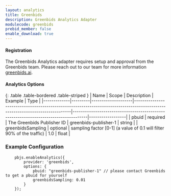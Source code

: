 ```yaml
---
layout: analytics
title: Greenbids
description: Greenbids Analytics Adapter
modulecode: greenbids
prebid_member: false
enable_download: true
---
```


#### Registration

The Greenbids Analytics adapter requires setup and approval from the
Greenbids team. Please reach out to our team for more information [greenbids.ai](https://greenbids.ai).

#### Analytics Options

{: .table .table-bordered .table-striped }
| Name         | Scope              | Description                                                                                                                 | Example                                                                             | Type             |
|-------------|---------|--------------------|-----------------------------------------------------------------------------------------------------------------------------|-------------------------------------------------------------------------------------|------------------|
| pbuid | required  | The Greenbids Publisher ID | greenbids-publisher-1  | string |
| greenbidsSampling | optional  | sampling factor [0-1] (a value of 0.1 will filter 90% of the traffic) | 1.0  | float |

### Example Configuration

```
    pbjs.enableAnalytics({
        provider: 'greenbids',
        options: {
            pbuid: "greenbids-publisher-1" // please contact Greenbids to get a pbuid for yourself
            greenbidsSampling: 0.01
        }
    });
```
